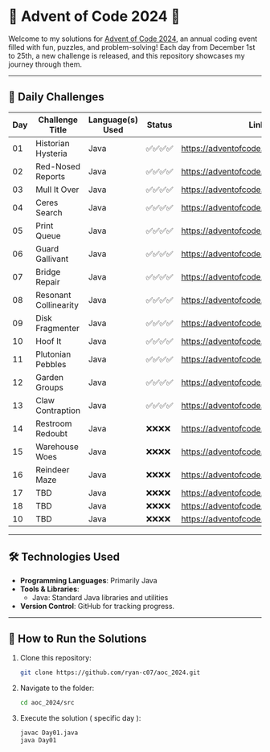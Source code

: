 # 🎄 Advent of Code 2024 🎄

Welcome to my solutions for [Advent of Code 2024](https://adventofcode.com/2024), an annual coding event filled with fun, puzzles, and problem-solving! Each day from December 1st to 25th, a new challenge is released, and this repository showcases my journey through them.

---

## 📅 Daily Challenges

| Day | Challenge Title       | Language(s) Used | Status    | Link                                 |
|-----|-----------------------|------------------|-----------|--------------------------------------|
| 01  | Historian Hysteria    | Java             | ✅✅✅✅ | https://adventofcode.com/2024/day/1  |
| 02  | Red-Nosed Reports     | Java             | ✅✅✅✅ | https://adventofcode.com/2024/day/2  |
| 03  | Mull It Over          | Java             | ✅✅✅✅ | https://adventofcode.com/2024/day/3  |
| 04  | Ceres Search          | Java             | ✅✅✅✅ | https://adventofcode.com/2024/day/4  |
| 05  | Print Queue           | Java             | ✅✅✅✅ | https://adventofcode.com/2024/day/5  |
| 06  | Guard Gallivant       | Java             | ✅✅✅✅ | https://adventofcode.com/2024/day/6  |
| 07  | Bridge Repair         | Java             | ✅✅✅✅ | https://adventofcode.com/2024/day/7  |
| 08  | Resonant Collinearity | Java             | ✅✅✅✅ | https://adventofcode.com/2024/day/8  |
| 09  | Disk Fragmenter       | Java             | ✅✅✅✅ | https://adventofcode.com/2024/day/9  |
| 10  | Hoof It               | Java             | ✅✅✅✅ | https://adventofcode.com/2024/day/10 |
| 11  | Plutonian Pebbles     | Java             | ✅✅✅✅ | https://adventofcode.com/2024/day/11 |
| 12  | Garden Groups         | Java             | ✅✅✅✅ | https://adventofcode.com/2024/day/12 |
| 13  | Claw Contraption      | Java             | ✅✅✅✅ | https://adventofcode.com/2024/day/13 |
| 14  | Restroom Redoubt      | Java             | ❌❌❌❌ | https://adventofcode.com/2024/day/14 |
| 15  | Warehouse Woes        | Java             | ❌❌❌❌ | https://adventofcode.com/2024/day/15 |
| 16  | Reindeer Maze         | Java             | ❌❌❌❌ | https://adventofcode.com/2024/day/16 |
| 17  | TBD                   | Java             | ❌❌❌❌ | https://adventofcode.com/2024/day/17 |
| 18  | TBD                   | Java             | ❌❌❌❌ | https://adventofcode.com/2024/day/18 |
| 10  | TBD                   | Java             | ❌❌❌❌ | https://adventofcode.com/2024/day/19 |










---

## 🛠 Technologies Used

- **Programming Languages**: Primarily Java
- **Tools & Libraries**: 
  - Java: Standard Java libraries and utilities
- **Version Control**: GitHub for tracking progress.

---

## 🚀 How to Run the Solutions

1. Clone this repository:
   ```bash
   git clone https://github.com/ryan-c07/aoc_2024.git
   ```
2. Navigate to the folder:
   ```bash
   cd aoc_2024/src
   ```
3. Execute the solution ( specific day ):
   ```bash
   javac Day01.java
   java Day01
   ```